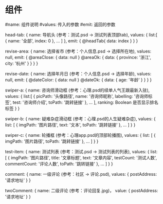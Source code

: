 # 组件 #
#name: 组件说明
#values: 传入的参数
#emit: 返回的参数

head-tab: {
 name: 导航头 (参考：测试.psd -> 测试列表顶部tab),
 values: {
   list:[
      {
        name: '全部',
        index: 0
      },
      ...
   ]
 },
 emit: {
  @headTab{
    data: index
  }
 }
}

revise-area: {
  name: 选择省市 (参考：个人信息.psd -> 选择所在地),
  values: null,
  emit: {
    @areaClose: {
      data: null
    }
    @areaOk: {
      data: {
        province: '浙江',
        city: '杭州'
      }
    }
  }
}

revise-date: {
  name: 选择年月日 (参考：个人信息.psd -> 选择年龄),
  values: null,
  emit: {
    @dateColor: {
      data: null
    }
    @dateOk: {
      data: {
        age: '年龄'
      }
    }
  }
}

swiper-a: {
  name: 咨询师滑动框 (参考：心理.psd的续单人气王跟最新入驻),
  values: {
    list:[
      {
        picPath: '头像路径',
        name: '咨询师昵称',
        labelling: '咨询师标签',
        test: '咨询师介绍',
        toPath: '跳转链接'
      },
      ...
    ],
    ranking: Boolean 是否显示排名标签
  }
}

swiper-b: {
  name: 疑难杂症滑动框 (参考：心理.psd的人生疑难杂症),
  values: {
    list: [
       {
          imgPath: '图片路径',
          text: '文本',
          toPath: '跳转链接'
       },
       ...
    ]
  }
}

swiper-c: {
  name: 轮播框 (参考：心理app.psd的顶部轮播图),
  values: {
    list: [
      {
        imgPath: '图片路径',
        toPath: '跳转链接'
      },
      ...
    ]
  }
}

test-item: {
  name: 测试列表 (参考：测试.psd -> 测试列表的列表),
  values: {
    list: [
      {
        imgPath: '图片路径',
        title: '文章标题',
        text: '文章内容',
        testCount: '测试人数',
        commentCount: '评论人数',
        toPath: '跳转链接'
      },
      ...
    ]
  }
}

comment: {
  name: 一级评论 (参考：社区 -> 评论.psd),
  values: {
    postAddress: '请求地址'
  }
}

twoComment: {
  name: 二级评论 (参考：评论回复.jpg)，
  value: {
    postAddress: '请求地址'
  }
}

